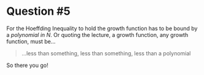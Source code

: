 # Question #5

For the Hoeffding Inequality to hold the growth function has to be bound by a
*polynomial in N*. Or quoting the lecture, a growth function, any growth
function, must be...

> ...less than something, less than something, less than a polynomial

So there you go!
